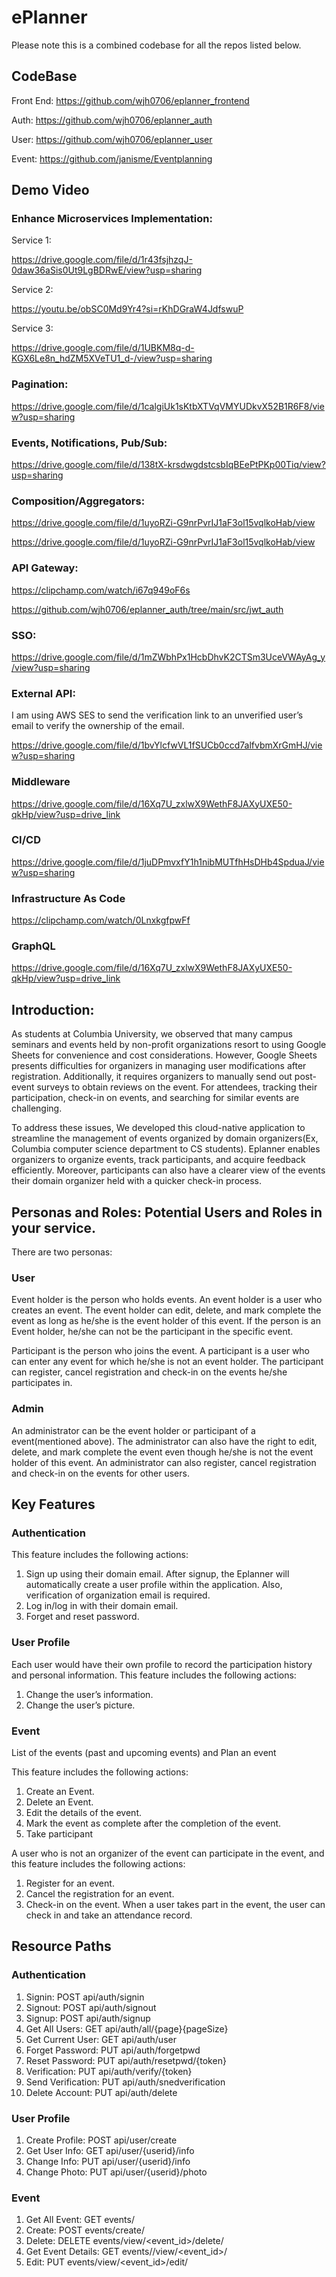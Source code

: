 # ePlanner
Please note this is a combined codebase for all the repos listed below.
## CodeBase
Front End: https://github.com/wjh0706/eplanner_frontend

Auth: https://github.com/wjh0706/eplanner_auth

User: https://github.com/wjh0706/eplanner_user

Event: https://github.com/janisme/Eventplanning

## Demo Video

### Enhance Microservices Implementation:

Service 1:

https://drive.google.com/file/d/1r43fsjhzqJ-0daw36aSis0Ut9LgBDRwE/view?usp=sharing

Service 2:

https://youtu.be/obSC0Md9Yr4?si=rKhDGraW4JdfswuP

Service 3:

https://drive.google.com/file/d/1UBKM8q-d-KGX6Le8n_hdZM5XVeTU1_d-/view?usp=sharing

### Pagination:

https://drive.google.com/file/d/1calgiUk1sKtbXTVqVMYUDkvX52B1R6F8/view?usp=sharing


### Events, Notifications, Pub/Sub:

https://drive.google.com/file/d/138tX-krsdwgdstcsbIqBEePtPKp00Tiq/view?usp=sharing


### Composition/Aggregators:

https://drive.google.com/file/d/1uyoRZi-G9nrPvrIJ1aF3ol15vqlkoHab/view

https://drive.google.com/file/d/1uyoRZi-G9nrPvrIJ1aF3ol15vqlkoHab/view



### API Gateway:

https://clipchamp.com/watch/i67q949oF6s

https://github.com/wjh0706/eplanner_auth/tree/main/src/jwt_auth

### SSO:

https://drive.google.com/file/d/1mZWbhPx1HcbDhvK2CTSm3UceVWAyAg_y/view?usp=sharing


### External API:

I am using AWS SES to send the verification link to an unverified user’s email to verify the ownership of the email. 

https://drive.google.com/file/d/1bvYlcfwVL1fSUCb0ccd7alfvbmXrGmHJ/view?usp=sharing

### Middleware

https://drive.google.com/file/d/16Xq7U_zxlwX9WethF8JAXyUXE50-qkHp/view?usp=drive_link

### CI/CD

https://drive.google.com/file/d/1juDPmvxfY1h1nibMUTfhHsDHb4SpduaJ/view?usp=sharing

### Infrastructure As Code

https://clipchamp.com/watch/0LnxkgfpwFf

### GraphQL

https://drive.google.com/file/d/16Xq7U_zxlwX9WethF8JAXyUXE50-qkHp/view?usp=drive_link



## Introduction: 
As students at Columbia University, we observed that many campus seminars and events held by non-profit organizations resort to using Google Sheets for convenience and cost considerations. However, Google Sheets presents difficulties for organizers in managing user modifications after registration. Additionally, it requires organizers to manually send out post-event surveys to obtain reviews on the event. For attendees, tracking their participation, check-in on events, and searching for similar events are challenging.

To address these issues, We developed this cloud-native application to streamline the management of events organized by domain organizers(Ex, Columbia computer science department to CS students). 
Eplanner enables organizers to organize events, track participants, and acquire feedback efficiently. Moreover, participants can also have a clearer view of the events their domain organizer held with a quicker check-in process.

## Personas and Roles: Potential Users and Roles in your service.

There are two personas:

### User

Event holder is the person who holds events. An event holder is a user who creates an event. The event holder can edit, delete, and mark complete the event as long as he/she is the event holder of this event. If the person is an Event holder, he/she can not be the participant in the specific event.

Participant is the person who joins the event. A participant is a user who can enter any event for which he/she is not an event holder. The participant can register, cancel registration and check-in on the events he/she participates in.

### Admin

An administrator can be the event holder or participant of a event(mentioned above). The administrator can also have the right to edit, delete, and mark complete the event even though he/she is not the event holder of this event. An administrator can also register, cancel registration and check-in on the events for other users.

## Key Features

### Authentication

This feature includes the following actions:

1. Sign up using their domain email. After signup, the Eplanner will automatically create a user profile within the application. Also, verification of organization email is required.
2. Log in/log in with their domain email.
3. Forget and reset password.
### User Profile
Each user would have their own profile to record the participation history and personal information. This feature includes the following actions:

1. Change the user’s information.
2. Change the user’s picture.

### Event
List of the events (past and upcoming events) and Plan an event

This feature includes the following actions:

1. Create an Event.
2. Delete an Event.
3. Edit the details of the event.
4. Mark the event as complete after the completion of the event.
5. Take participant

A user who is not an organizer of the event can participate in the event, and this feature includes the following actions:
1. Register for an event.
2. Cancel the registration for an event.
3. Check-in on the event. When a user takes part in the event, the user can check in and take an attendance record.

## Resource Paths

### Authentication
1. Signin: POST api/auth/signin
2. Signout: POST api/auth/signout
3. Signup: POST api/auth/signup
4. Get All Users: GET api/auth/all/{page}{pageSize}
5. Get Current User: GET api/auth/user
6. Forget Password: PUT api/auth/forgetpwd
7. Reset Password: PUT api/auth/resetpwd/{token}
8. Verification: PUT api/auth/verify/{token}
9. Send Verification: PUT api/auth/snedverification
10. Delete Account: PUT api/auth/delete

### User Profile

1. Create Profile: POST api/user/create
2. Get User Info: GET api/user/{userid}/info
3. Change Info: PUT api/user/{userid}/info
4. Change Photo: PUT api/user/{userid}/photo

### Event
1. Get All Event: GET events/
2. Create: POST events/create/
3. Delete: DELETE events/view/<event_id>/delete/
4. Get Event Details: GET events//view/<event_id>/
5. Edit: PUT events/view/<event_id>/edit/
